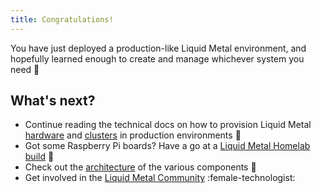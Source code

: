 ```yaml
---
title: Congratulations!
---
```


You have just deployed a production-like Liquid Metal environment, and hopefully
learned enough to create and manage whichever system you need :tada:

## What's next?

- Continue reading the technical docs on how to provision Liquid Metal
  [hardware](/docs/component-info/hardware.md) and
  [clusters](/docs/component-info/capmvm.md) in production environments
  :mechanical_arm:
- Got some Raspberry Pi boards? Have a go at a [Liquid Metal Homelab build](https://warehouse-13.github.io/cosmic/docs/intro) :guitar:
- Check out the [architecture](/docs/category/architecture) of the various components :electric_plug:
- Get involved in the [Liquid Metal Community](/docs/community) :female-technologist:
